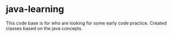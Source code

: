 # java-learning
This code base is for who are looking for some early code practice. Created classes based on the java concepts. 
